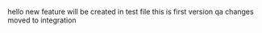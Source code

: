 hello 
new feature will be created in test file 
this is first version qa
changes moved to integration
